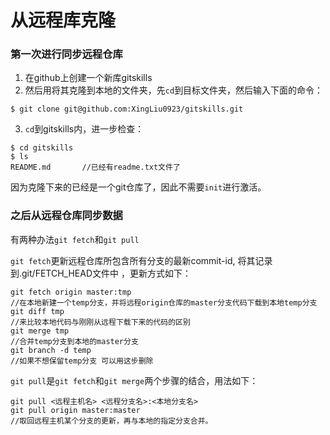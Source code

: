 # 从远程库克隆

### 第一次进行同步远程仓库

1. 在github上创建一个新库gitskills
2. 然后用将其克隆到本地的文件夹，先`cd`到目标文件夹，然后输入下面的命令：

```shell
$ git clone git@github.com:XingLiu0923/gitskills.git
```

3. `cd`到gitskills内，进一步检查：

```
$ cd gitskills
$ ls
README.md		//已经有readme.txt文件了
```

因为克隆下来的已经是一个git仓库了，因此不需要`init`进行激活。

### 之后从远程仓库同步数据

有两种办法`git fetch`和`git pull`

`git fetch`更新远程仓库所包含所有分支的最新commit-id, 将其记录到.git/FETCH_HEAD文件中 ，更新方式如下：

```shell
git fetch origin master:tmp 
//在本地新建一个temp分支，并将远程origin仓库的master分支代码下载到本地temp分支
git diff tmp 
//来比较本地代码与刚刚从远程下载下来的代码的区别
git merge tmp
//合并temp分支到本地的master分支
git branch -d temp
//如果不想保留temp分支 可以用这步删除
```

`git pull`是`git fetch`和`git merge`两个步骤的结合，用法如下：

```shell
git pull <远程主机名> <远程分支名>:<本地分支名>
git pull origin master:master
//取回远程主机某个分支的更新，再与本地的指定分支合并。
```